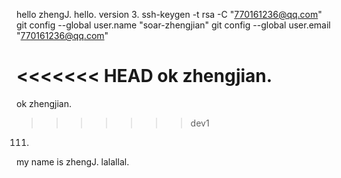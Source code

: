 hello zhengJ.
hello.
version 3.
ssh-keygen -t rsa -C "770161236@qq.com"
git config --global user.name "soar-zhengjian"
git config --global user.email "770161236@qq.com"

<<<<<<< HEAD
ok zhengjian.
=======
ok zhengjian.
>>>>>>> dev1
111.
my name is zhengJ.
lalallal.
